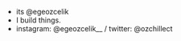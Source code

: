 - its @egeozcelik
- I build things.
- instagram: @egeozcelik__ / twitter: @ozchillect
<!---
egeozcelik/egeozcelik is a ✨ special ✨ repository because its `README.md` (this file) appears on your GitHub profile.
You can click the Preview link to take a look at your changes.
--->
